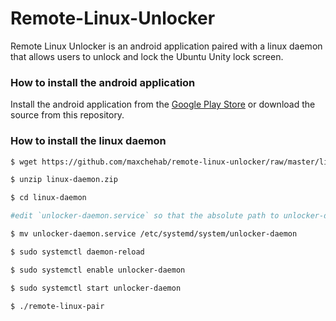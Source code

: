 # Remote-Linux-Unlocker
Remote Linux Unlocker is an android application paired with a linux daemon that allows users to unlock and lock the Ubuntu Unity lock screen.

### How to install the android application
Install the android application from the [Google Play Store](https://play.google.com/store/apps/details?id=com.maxchehab.remotelinuxunlocker) or download the source from this repository.

### How to install the linux daemon

```sh
$ wget https://github.com/maxchehab/remote-linux-unlocker/raw/master/linux-daemon/linux-daemon.zip

$ unzip linux-daemon.zip

$ cd linux-daemon

#edit `unlocker-daemon.service` so that the absolute path to unlocker-daemon.py is correct

$ mv unlocker-daemon.service /etc/systemd/system/unlocker-daemon

$ sudo systemctl daemon-reload

$ sudo systemctl enable unlocker-daemon

$ sudo systemctl start unlocker-daemon

$ ./remote-linux-pair
```

